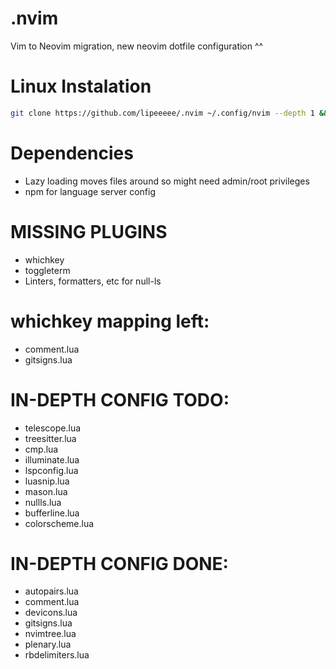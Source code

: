# .nvim
Vim to Neovim migration,
new neovim dotfile configuration ^^

# Linux Instalation
```bash
git clone https://github.com/lipeeeee/.nvim ~/.config/nvim --depth 1 && nvim
```

# Dependencies
- Lazy loading moves files around so might need admin/root privileges
- npm for language server config

# MISSING PLUGINS
- whichkey
- toggleterm
- Linters, formatters, etc for null-ls

# whichkey mapping left:
- comment.lua
- gitsigns.lua

# IN-DEPTH CONFIG TODO:
- telescope.lua
- treesitter.lua
- cmp.lua
- illuminate.lua
- lspconfig.lua
- luasnip.lua
- mason.lua
- nullls.lua
- bufferline.lua
- colorscheme.lua

# IN-DEPTH CONFIG DONE:
- autopairs.lua
- comment.lua
- devicons.lua
- gitsigns.lua
- nvimtree.lua
- plenary.lua
- rbdelimiters.lua

